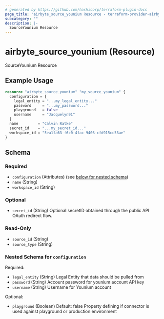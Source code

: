 ```yaml
---
# generated by https://github.com/hashicorp/terraform-plugin-docs
page_title: "airbyte_source_younium Resource - terraform-provider-airbyte"
subcategory: ""
description: |-
  SourceYounium Resource
---
```


# airbyte_source_younium (Resource)

SourceYounium Resource

## Example Usage

```terraform
resource "airbyte_source_younium" "my_source_younium" {
  configuration = {
    legal_entity = "...my_legal_entity..."
    password     = "...my_password..."
    playground   = false
    username     = "Jacquelyn91"
  }
  name         = "Calvin Ratke"
  secret_id    = "...my_secret_id..."
  workspace_id = "5ea1fa63-f6c0-4fac-9403-cfd915cc53ae"
}
```

<!-- schema generated by tfplugindocs -->
## Schema

### Required

- `configuration` (Attributes) (see [below for nested schema](#nestedatt--configuration))
- `name` (String)
- `workspace_id` (String)

### Optional

- `secret_id` (String) Optional secretID obtained through the public API OAuth redirect flow.

### Read-Only

- `source_id` (String)
- `source_type` (String)

<a id="nestedatt--configuration"></a>
### Nested Schema for `configuration`

Required:

- `legal_entity` (String) Legal Entity that data should be pulled from
- `password` (String) Account password for younium account API key
- `username` (String) Username for Younium account

Optional:

- `playground` (Boolean) Default: false
Property defining if connector is used against playground or production environment


